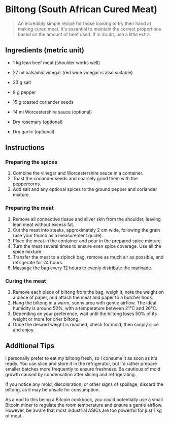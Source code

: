 # Biltong (South African Cured Meat)

> An incredibly simple recipe for those looking to try their hand at making cured meat. It's essential to maintain the correct proportions based on the amount of beef used. If in doubt, use a little extra.

## Ingredients (metric unit)

* 1 kg lean beef meat (shoulder works well)
* 27 ml balsamic vinegar (red wine vinegar is also suitable)
* 23 g salt
* 8 g pepper
* 15 g toasted coriander seeds

* 14 ml Worcestershire sauce (optional)
* Dry rosemary (optional)
* Dry garlic (optional)

## Instructions

### Preparing the spices
1. Combine the vinegar and Worcestershire sauce in a container.
2. Toast the coriander seeds and coarsely grind them with the peppercorns.
3. Add salt and any optional spices to the ground pepper and coriander mixture.

### Preparing the meat
1. Remove all connective tissue and silver skin from the shoulder, leaving lean meat without excess fat.
2. Cut the meat into steaks, approximately 2 cm wide, following the grain (use your thumb as a measurement guide).
3. Place the meat in the container and pour in the prepared spice mixture.
4. Turn the meat several times to ensure even spice coverage. Use all the spice mixture.
5. Transfer the meat to a ziplock bag, remove as much air as possible, and refrigerate for 24 hours.
6. Massage the bag every 12 hours to evenly distribute the marinade.

### Curing the meat
1. Remove each piece of biltong from the bag, weigh it, note the weight on a piece of paper, and attach the meat and paper to a butcher hook.
2. Hang the biltong in a warm, sunny area with gentle airflow. The ideal humidity is around 50%, with a temperature between 21°C and 26°C.
3. Depending on your preference, wait until the biltong loses 50% of its weight or more for drier biltong.
4. Once the desired weight is reached, check for mold, then simply slice and enjoy.

## Additional Tips
I personally prefer to eat my biltong fresh, so I consume it as soon as it's ready. You can slice and store it in the refrigerator, but I'd rather prepare smaller batches more frequently to ensure freshness. Be cautious of mold growth caused by condensation after slicing and refrigerating.

If you notice any mold, discoloration, or other signs of spoilage, discard the biltong, as it may be unsafe for consumption.

As a nod to this being a Bitcoin cookbook, you could potentially use a small Bitcoin miner to regulate the room temperature and ensure a gentle airflow. However, be aware that most industrial ASICs are too powerful for just 1 kg of meat.
